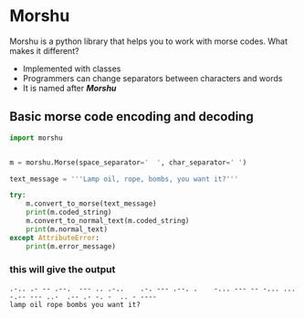# Morshu

<p>Morshu is a python library that helps you to work with morse codes. What makes it different? </p>

- Implemented with classes
- Programmers can change separators between characters and words
- It is named after <b><i>Morshu</i></b>


## Basic morse code encoding and decoding
```python
import morshu


m = morshu.Morse(space_separator='  ', char_separator=' ')

text_message = '''Lamp oil, rope, bombs, you want it?'''

try:
    m.convert_to_morse(text_message)
    print(m.coded_string)
    m.convert_to_normal_text(m.coded_string)
    print(m.normal_text)
except AttributeError:
    print(m.error_message)
```
### this will give the output

```
.-.. .- -- .--.  --- .. .-..    .-. --- .--. .    -... --- -- -... ...    -.-- --- ..-  .-- .- -. -  .. - ---- 
lamp oil rope bombs you want it?
```
